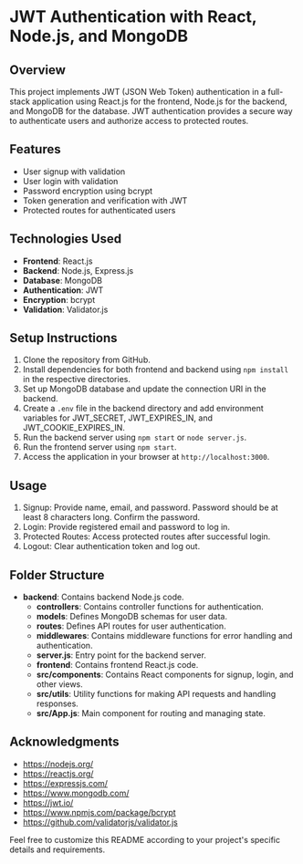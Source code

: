 # JWT Authentication with React, Node.js, and MongoDB

## Overview
This project implements JWT (JSON Web Token) authentication in a full-stack application using React.js for the frontend, Node.js for the backend, and MongoDB for the database. JWT authentication provides a secure way to authenticate users and authorize access to protected routes.

## Features
- User signup with validation
- User login with validation
- Password encryption using bcrypt
- Token generation and verification with JWT
- Protected routes for authenticated users

## Technologies Used
- **Frontend**: React.js
- **Backend**: Node.js, Express.js
- **Database**: MongoDB
- **Authentication**: JWT
- **Encryption**: bcrypt
- **Validation**: Validator.js

## Setup Instructions
1. Clone the repository from GitHub.
2. Install dependencies for both frontend and backend using `npm install` in the respective directories.
3. Set up MongoDB database and update the connection URI in the backend.
4. Create a `.env` file in the backend directory and add environment variables for JWT_SECRET, JWT_EXPIRES_IN, and JWT_COOKIE_EXPIRES_IN.
5. Run the backend server using `npm start` or `node server.js`.
6. Run the frontend server using `npm start`.
7. Access the application in your browser at `http://localhost:3000`.

## Usage
1. Signup: Provide name, email, and password. Password should be at least 8 characters long. Confirm the password.
2. Login: Provide registered email and password to log in.
3. Protected Routes: Access protected routes after successful login.
4. Logout: Clear authentication token and log out.

## Folder Structure
- **backend**: Contains backend Node.js code.
  - **controllers**: Contains controller functions for authentication.
  - **models**: Defines MongoDB schemas for user data.
  - **routes**: Defines API routes for user authentication.
  - **middlewares**: Contains middleware functions for error handling and authentication.
  - **server.js**: Entry point for the backend server.
  - **frontend**: Contains frontend React.js code.
  - **src/components**: Contains React components for signup, login, and other views.
  - **src/utils**: Utility functions for making API requests and handling responses.
  - **src/App.js**: Main component for routing and managing state.


## Acknowledgments
- https://nodejs.org/
- https://reactjs.org/
- https://expressjs.com/
- https://www.mongodb.com/
- https://jwt.io/
- https://www.npmjs.com/package/bcrypt
- https://github.com/validatorjs/validator.js

Feel free to customize this README according to your project's specific details and requirements.
